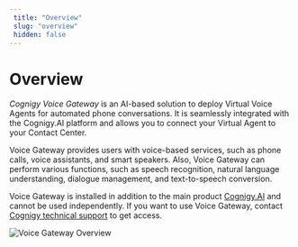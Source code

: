 ```yaml
---
 title: "Overview" 
 slug: "overview" 
 hidden: false 
---
```


# Overview

*Cognigy Voice Gateway* is an AI-based solution to deploy Virtual Voice Agents for automated phone conversations. It is seamlessly integrated with the Cognigy.AI platform and allows you to connect your Virtual Agent to your Contact Center.

Voice Gateway provides users with voice-based services, such as phone calls, voice assistants, and smart speakers. Also, Voice Gateway can perform various functions, such as speech recognition, natural language understanding, dialogue management, and text-to-speech conversion.

Voice Gateway is installed in addition to the main product [Cognigy.AI](../ai/platform-overview.md) and cannot be used independently. If you want to use Voice Gateway, contact [Cognigy technical support](../help/get-help.md) to get access. 

<img src="{{config.site_url}}voicegateway/images/VG_architecture.png" alt="Voice Gateway Overview" />
